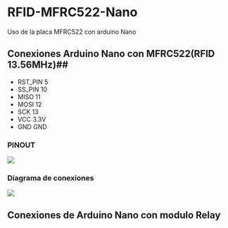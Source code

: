# RFID-MFRC522-Nano
Uso de la placa MFRC522 con arduino Nano
## Conexiones Arduino Nano con MFRC522(RFID 13.56MHz)##
  * RST_PIN  5
  * SS_PIN  10
  * MISO    11
  * MOSI    12
  * SCK     13
  * VCC     3.3V
  * GND     GND
### PINOUT ###
![](https://simba-os.readthedocs.io/en/3.0.0/_images/arduino-nano-pinout.png)
### Diagrama de conexiones ###
![](https://howtomechatronics.com/wp-content/uploads/2017/05/Arduino-and-MFRC522-RFID-Reader-Module-Circuit-Schematic.png)
## Conexiones de Arduino Nano con modulo Relay ##

